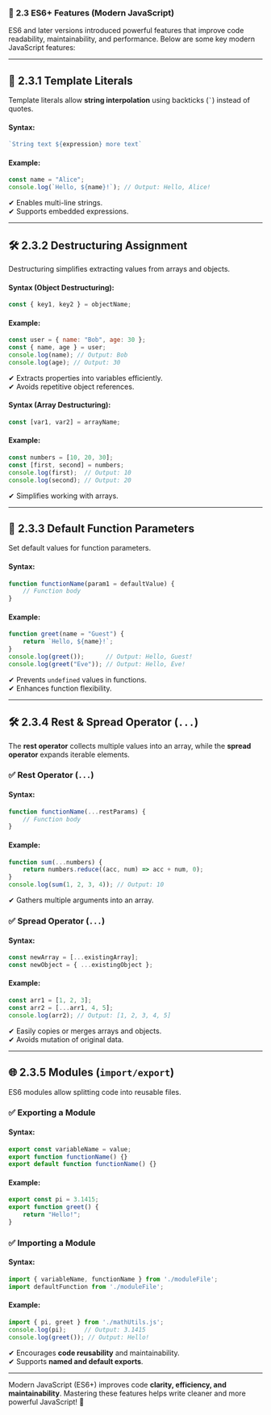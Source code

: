 ### 🚀 **2.3 ES6+ Features (Modern JavaScript)**  

ES6 and later versions introduced powerful features that improve code readability, maintainability, and performance. Below are some key modern JavaScript features:  

---

## 📌 **2.3.1 Template Literals**  
Template literals allow **string interpolation** using backticks (`` ` ``) instead of quotes.  

#### **Syntax:**  
```javascript
`String text ${expression} more text`
```

#### **Example:**  
```javascript
const name = "Alice";
console.log(`Hello, ${name}!`); // Output: Hello, Alice!
```
✔ Enables multi-line strings.  
✔ Supports embedded expressions.  

---

## 🛠 **2.3.2 Destructuring Assignment**  
Destructuring simplifies extracting values from arrays and objects.  

#### **Syntax (Object Destructuring):**  
```javascript
const { key1, key2 } = objectName;
```
#### **Example:**  
```javascript
const user = { name: "Bob", age: 30 };
const { name, age } = user;
console.log(name); // Output: Bob
console.log(age); // Output: 30
```
✔ Extracts properties into variables efficiently.  
✔ Avoids repetitive object references.  

#### **Syntax (Array Destructuring):**  
```javascript
const [var1, var2] = arrayName;
```
#### **Example:**  
```javascript
const numbers = [10, 20, 30];
const [first, second] = numbers;
console.log(first);  // Output: 10
console.log(second); // Output: 20
```
✔ Simplifies working with arrays.  

---

## 🔧 **2.3.3 Default Function Parameters**  
Set default values for function parameters.  

#### **Syntax:**  
```javascript
function functionName(param1 = defaultValue) {
    // Function body
}
```
#### **Example:**  
```javascript
function greet(name = "Guest") {
    return `Hello, ${name}!`;
}
console.log(greet());      // Output: Hello, Guest!
console.log(greet("Eve")); // Output: Hello, Eve!
```
✔ Prevents `undefined` values in functions.  
✔ Enhances function flexibility.  

---

## 🛠 **2.3.4 Rest & Spread Operator (`...`)**  
The **rest operator** collects multiple values into an array, while the **spread operator** expands iterable elements.  

### ✅ **Rest Operator (`...`)**  
#### **Syntax:**  
```javascript
function functionName(...restParams) {
    // Function body
}
```
#### **Example:**  
```javascript
function sum(...numbers) {
    return numbers.reduce((acc, num) => acc + num, 0);
}
console.log(sum(1, 2, 3, 4)); // Output: 10
```
✔ Gathers multiple arguments into an array.  

### ✅ **Spread Operator (`...`)**  
#### **Syntax:**  
```javascript
const newArray = [...existingArray];
const newObject = { ...existingObject };
```
#### **Example:**  
```javascript
const arr1 = [1, 2, 3];
const arr2 = [...arr1, 4, 5];
console.log(arr2); // Output: [1, 2, 3, 4, 5]
```
✔ Easily copies or merges arrays and objects.  
✔ Avoids mutation of original data.  

---

## 🌐 **2.3.5 Modules (`import/export`)**  
ES6 modules allow splitting code into reusable files.  

### ✅ **Exporting a Module**  
#### **Syntax:**  
```javascript
export const variableName = value;
export function functionName() {}
export default function functionName() {}
```
#### **Example:**  
```javascript
export const pi = 3.1415;
export function greet() {
    return "Hello!";
}
```

### ✅ **Importing a Module**  
#### **Syntax:**  
```javascript
import { variableName, functionName } from './moduleFile';
import defaultFunction from './moduleFile';
```
#### **Example:**  
```javascript
import { pi, greet } from './mathUtils.js';
console.log(pi);     // Output: 3.1415
console.log(greet()); // Output: Hello!
```
✔ Encourages **code reusability** and maintainability.  
✔ Supports **named and default exports**.  

---

Modern JavaScript (ES6+) improves code **clarity, efficiency, and maintainability**. Mastering these features helps write cleaner and more powerful JavaScript! 🚀